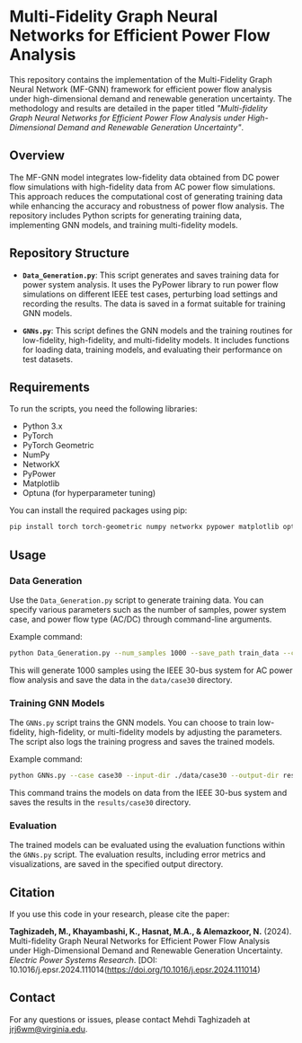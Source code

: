 
# Multi-Fidelity Graph Neural Networks for Efficient Power Flow Analysis

This repository contains the implementation of the Multi-Fidelity Graph Neural Network (MF-GNN) framework for efficient power flow analysis under high-dimensional demand and renewable generation uncertainty. The methodology and results are detailed in the paper titled *"Multi-fidelity Graph Neural Networks for Efficient Power Flow Analysis under High-Dimensional Demand and Renewable Generation Uncertainty"*.

## Overview

The MF-GNN model integrates low-fidelity data obtained from DC power flow simulations with high-fidelity data from AC power flow simulations. This approach reduces the computational cost of generating training data while enhancing the accuracy and robustness of power flow analysis. The repository includes Python scripts for generating training data, implementing GNN models, and training multi-fidelity models.

## Repository Structure

- **`Data_Generation.py`**: This script generates and saves training data for power system analysis. It uses the PyPower library to run power flow simulations on different IEEE test cases, perturbing load settings and recording the results. The data is saved in a format suitable for training GNN models.

- **`GNNs.py`**: This script defines the GNN models and the training routines for low-fidelity, high-fidelity, and multi-fidelity models. It includes functions for loading data, training models, and evaluating their performance on test datasets.

## Requirements

To run the scripts, you need the following libraries:

- Python 3.x
- PyTorch
- PyTorch Geometric
- NumPy
- NetworkX
- PyPower
- Matplotlib
- Optuna (for hyperparameter tuning)

You can install the required packages using pip:

```bash
pip install torch torch-geometric numpy networkx pypower matplotlib optuna
```

## Usage

### Data Generation

Use the `Data_Generation.py` script to generate training data. You can specify various parameters such as the number of samples, power system case, and power flow type (AC/DC) through command-line arguments.

Example command:

```bash
python Data_Generation.py --num_samples 1000 --save_path train_data --case_name case30 --power_flow_type ac
```

This will generate 1000 samples using the IEEE 30-bus system for AC power flow analysis and save the data in the `data/case30` directory.

### Training GNN Models

The `GNNs.py` script trains the GNN models. You can choose to train low-fidelity, high-fidelity, or multi-fidelity models by adjusting the parameters. The script also logs the training progress and saves the trained models.

Example command:

```bash
python GNNs.py --case case30 --input-dir ./data/case30 --output-dir results --input-dim 5 --hidden-dim 128 --output-dim 2 --num-epochs-low-fidelity 400 --num-epochs-high-fidelity 400
```

This command trains the models on data from the IEEE 30-bus system and saves the results in the `results/case30` directory.

### Evaluation

The trained models can be evaluated using the evaluation functions within the `GNNs.py` script. The evaluation results, including error metrics and visualizations, are saved in the specified output directory.

## Citation

If you use this code in your research, please cite the paper:

**Taghizadeh, M., Khayambashi, K., Hasnat, M.A., & Alemazkoor, N.** (2024). Multi-fidelity Graph Neural Networks for Efficient Power Flow Analysis under High-Dimensional Demand and Renewable Generation Uncertainty. *Electric Power Systems Research*.  [DOI: 10.1016/j.epsr.2024.111014(https://doi.org/10.1016/j.epsr.2024.111014)

## Contact

For any questions or issues, please contact Mehdi Taghizadeh at [jrj6wm@virginia.edu](mailto:jrj6wm@virginia.edu).
